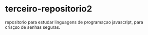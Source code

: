 # terceiro-repositorio2
repositorio para estudar linguagens de programaçao javascript, para crisçso de senhas seguras.

